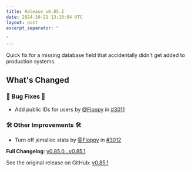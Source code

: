 ```yaml
---
title: Release v0.85.1
date: 2024-10-21 13:10:04 UTC
layout: post
excerpt_separator: "

"
---
```

Quick fix for a missing database field that accidentally didn't get added to production systems.

## What's Changed
### 🐛 Bug Fixes 🐛
* Add public IDs for users by [@Floppy](https://github.com/Floppy) in [#3011](https://github.com/manyfold3d/manyfold/pull/3011)
### 🛠️ Other Improvements 🛠️
* Turn off jemalloc stats by [@Floppy](https://github.com/Floppy) in [#3012](https://github.com/manyfold3d/manyfold/pull/3012)


**Full Changelog**: [v0.85.0...v0.85.1](https://github.com/manyfold3d/manyfold/compare/v0.85.0...v0.85.1)

See the original release on GitHub: [v0.85.1](https://github.com/manyfold3d/manyfold/releases/tag/v0.85.1)
